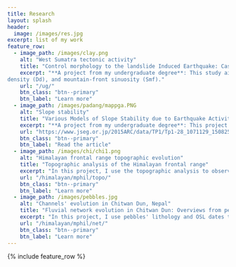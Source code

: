 ```yaml
---
title: Research
layout: splash
header:
  image: /images/res.jpg
excerpt: list of my work
feature_row:
  - image_path: /images/clay.png
    alt: "West Sumatra tectonic activity"
    title: "Control morphology to the landslide Induced Earthquake: Case Study Padang Pariaman, Sumatra"
    excerpt: "**A project from my undergraduate degree**: This study aims to identify the level of tectonic activity in Padang Pariaman, West Sumatra by morphotectonic index analysis such as ; the stream-gradient index(SL), drainage basin asymmetry (Af), valley floor width–valley height ratio (Vf), drainage
density (Dd), and mountain-front sinuosity (Smf)."
    url: "/ug/"
    btn_class: "btn--primary"
    btn_label: "Learn more"
  - image_path: /images/padang/mappga.PNG
    alt: "Slope stability"
    title: "Various Models of Slope Stability due to Earthquake Activity in Gunung Tigo, Padang Pariaman, West Sumatera, Indonesia"
    excerpt: "**A project from my undergraduate degree**: This project aims to observe the relation between earthquake induced *Peak Ground Acceleration* and the safety factor of a slope."
    url: "https://www.jseg.or.jp/2015ARC/data/TP1/Tp1-28_1071129_1508254.pdf"
    btn_class: "btn--primary"
    btn_label: "Read the article"
  - image_path: /images/chi/chi1.png
    alt: "Himalayan frontal range topographic evolution"
    title: "Topographic analysis of the Himalayan frontal range"
    excerpt: "In this project, I use the topographic analysis to observe and infer thrust fold topographic evolution modulated by lateral rock advection in the frontal Himalaya."
    url: "/himalayan/mphil/topo/"
    btn_class: "btn--primary"
    btn_label: "Learn more"
  - image_path: /images/pebbles.jpg
    alt: "Channels' evolution in Chitwan Dun, Nepal"
    title: "Fluvial network evolution in Chitwan Dun: Overviews from pebbles' lithology and OSL dates"
    excerpt: "In this project, I use pebbles' lithology and OSL dates to infer thrust fold evolution in the frontal Himalaya."
    url: "/himalayan/mphil/net/"
    btn_class: "btn--primary"
    btn_label: "Learn more"  
---
```


{% include feature_row %}
